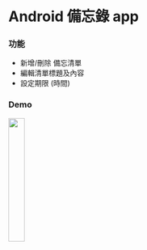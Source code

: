 # Android 備忘錄 app
### 功能
- 新增/刪除 備忘清單
- 編輯清單標題及內容
- 設定期限 (時間)
### Demo
<img src="demo.gif" width="25%" height="25%">
